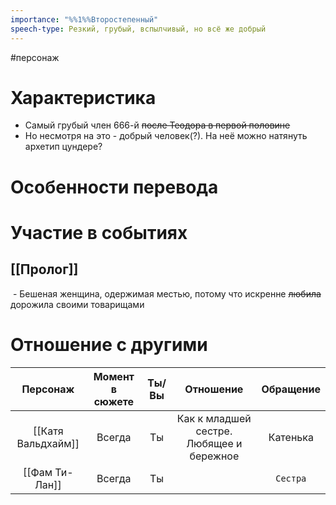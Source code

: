 ```yaml
---
importance: "%%1%%Второстепенный"
speech-type: Резкий, грубый, вспылчивый, но всё же добрый
---
```

#персонаж

# Характеристика
- Самый грубый член 666-й ~~после Теодора в первой половине~~
- Но несмотря на это - добрый человек(?). На неё можно натянуть архетип цундере?
# Особенности перевода

# Участие в событиях

## [[Пролог]]
 - Бешеная женщина, одержимая местью, потому что искренне ~~любила~~ дорожила своими товарищами  
# Отношение с другими
|      Персонаж      | Момент в сюжете | Ты/Вы |                Отношение                 | Обращение |
| :----------------: | :-------------: | :---: | :--------------------------------------: | :-------: |
| [[Катя Вальдхайм]] |     Всегда      |  Ты   | Как к младшей сестре. Любящее и бережное | Катенька  |
|   [[Фам Ти-Лан]]   |     Всегда      |  Ты   |                                          | `Сестра`  |
